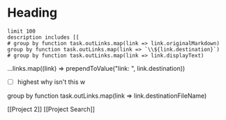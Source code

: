 # Heading

```tasks
limit 100
description includes [[
# group by function task.outLinks.map(link => link.originalMarkdown)
group by function task.outLinks.map(link => `\\${link.destination}`)
# group by function task.outLinks.map(link => link.displayText)
```

...links.map((link) => prependToValue("link: ", link.destination))

- [ ] highest why isn't this w

group by function task.outLinks.map(link => link.destinationFileName)

[[Project 2]]
[[Project Search]]
